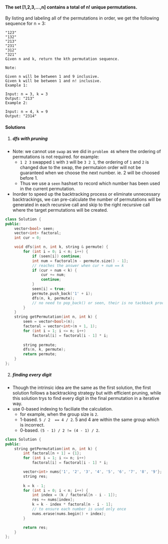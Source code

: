#### The set [1,2,3,...,n] contains a total of n! unique permutations.

By listing and labeling all of the permutations in order, we get the following sequence for n = 3:

```
"123"
"132"
"213"
"231"
"312"
"321"
Given n and k, return the kth permutation sequence.

Note:

Given n will be between 1 and 9 inclusive.
Given k will be between 1 and n! inclusive.
Example 1:

Input: n = 3, k = 3
Output: "213"
Example 2:

Input: n = 4, k = 9
Output: "2314"
```

#### Solutions


1. ##### dfs with pruning

- Note: we cannot use `swap` as we did in `problem 46` where the ordering of permutations is not required. for example:
    - `1 2 3` swapped `1` with `3` will be `3 2 1`, the ordering of `1` and `2` is changed due to the swap, the permutaion order will not be guaranteed when we choose the next number. ie. 2 will be choosed before 1.
    - Thus we use a `seen` hashset to record which number has been used in the current permutation.
- Inorder to speed up the backtracking process or eliminate unnecessary backtrackings, we can pre-calculate the number of permutations will be generated in each recursive call and skip to the right recursive call where the target permutations will be created.

```cpp
class Solution {
public:
    vector<bool> seen;
    vector<int> factoral;
    int cur = 0;

    void dfs(int n, int k, string & permute) {
        for (int i = 0; i < n; i++) {
            if (seen[i]) continue;
            int num = factoral[n - permute.size() - 1];
            // reaches the answer when cur + num == k
            if (cur + num < k) {
                cur += num;
                continue;
            }
            seen[i] = true;
            permute.push_back('1' + i);
            dfs(n, k, permute);
            // no need to pop_back() or seen, their is no tackback process
        }
    }
    string getPermutation(int n, int k) {
        seen = vector<bool>(n);
        factoral = vector<int>(n + 1, 1);
        for (int i = 1; i <= n; i++)
            factoral[i] = factoral[i - 1] * i;
        
        string permute;
        dfs(n, k, permute);
        return permute;
    }
};
```

2. ##### finding every digit

- Though the intrinsic idea are the same as the first solution, the first solution follows a backtracking strategy but with efficient pruning, while this solution trys to find every digit in the final permutation in a iterative way.
- use 0-based indexing to faciliate the calculation.
    - for example, when the group size is `2`.
    - 1-based. `5 / 2  == 4 / 2`. 5 and 4 are within the same group which is incorrect.
    - 0-based. `(5 - 1) / 2 != (4 - 1) / 2`.

```cpp
class Solution {
public:
    string getPermutation(int n, int k) {
        int factoral[n + 1] = {1};
        for (int i = 1; i <= n; i++)
            factoral[i] = factoral[i - 1] * i;

        vector<int> nums{'1', '2', '3', '4', '5', '6', '7', '8', '9'};
        string res;
    
        k = k - 1;
        for (int i = 0; i < n; i++) {
            int index = (k / factoral[n - i - 1]);
            res += nums[index];
            k = k - index * factoral[n - i - 1];
            // to ensure each number is used only once
            nums.erase(nums.begin() + index);
        }

        return res;
    }
};
```